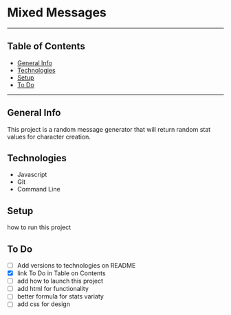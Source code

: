 # Mixed Messages
-----------------

## Table of Contents
* [General Info](#general-info)
* [Technologies](#technologies)
* [Setup](#setup)
* [To Do](#to-do)

-------------------

## General Info
This project is a random message generator that will return random stat values for character creation.

## Technologies
- Javascript
- Git 
- Command Line

## Setup
how to run this project

## To Do
- [ ] Add versions to technologies on README
- [x] link To Do in Table on Contents
- [ ] add how to launch this project
- [ ] add html for functionality
- [ ] better formula for stats variaty
- [ ] add css for design